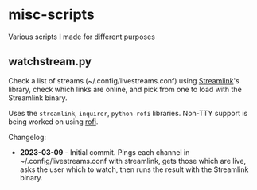 # misc-scripts
Various scripts I made for different purposes


## watchstream.py
Check a list of streams (~/.config/livestreams.conf) using [Streamlink](https://streamlink.github.io/index.html)'s library, check which links are online, and pick from one to load with the Streamlink binary.

Uses the `streamlink`, `inquirer`, `python-rofi` libraries. Non-TTY support is being worked on using [rofi](https://github.com/davatorium/rofi).

Changelog:

- **2023-03-09** - Initial commit. Pings each channel in ~/.config/livestreams.conf with streamlink, gets those which are live, asks the user which to watch, then runs the result with the Streamlink binary.
